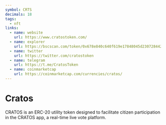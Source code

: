```yaml
---
symbol: CRTS
decimals: 18
tags:
  - nft
links:
  - name: website
    url: https://www.cratostoken.com/
  - name: explorer
    url: https://bscscan.com/token/0x678e840c640f619e17848045d23072844224dd37
  - name: twitter
    url: https://twitter.com/cratostoken
  - name: telegram
    url: https://t.me/CratosToken
  - name: coinmarketcap
    url: https://coinmarketcap.com/currencies/cratos/
---
```


# Cratos

CRATOS is an ERC-20 utility token designed to facilitate citizen participation in the CRATOS app, a real-time live vote platform.
